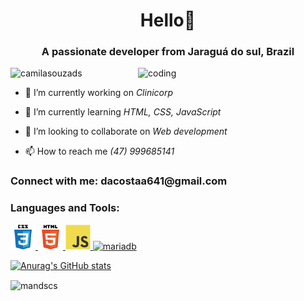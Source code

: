 <h1 align="center">Hello👋</h1>
<h3 align="center">A passionate developer from Jaraguá do sul, Brazil</h3>
<img align="right" alt="coding" width="300" src="https://media.giphy.com/media/NytMLKyiaIh6VH9SPm/giphy.gif">

<p align="left"> <img src="https://komarev.com/ghpvc/?username=camilasouzads&label=Profile%20views&color=0e75b6&style=flat" alt="camilasouzads" /> </p>

- 🔭 I’m currently working on *Clinicorp* 

- 🌱 I’m currently learning *HTML, CSS, JavaScript*

- 👯 I’m looking to collaborate on *Web development*

- 📫 How to reach me *(47) 999685141*

<h3 align="left">Connect with me: dacostaa641@gmail.com </h3>
<p align="left">
</p>

<h3 align="left">Languages and Tools:</h3>
<p align="left"> <a href="https://www.w3schools.com/css/" target="_blank" rel="noreferrer"> <img src="https://raw.githubusercontent.com/devicons/devicon/master/icons/css3/css3-original-wordmark.svg" alt="css3" width="40" height="40"/> </a> <a href="https://www.w3.org/html/" target="_blank" rel="noreferrer"> <img src="https://raw.githubusercontent.com/devicons/devicon/master/icons/html5/html5-original-wordmark.svg" alt="html5" width="40" height="40"/> </a> <a href="https://developer.mozilla.org/en-US/docs/Web/JavaScript" target="_blank" rel="noreferrer"> <img src="https://raw.githubusercontent.com/devicons/devicon/master/icons/javascript/javascript-original.svg" alt="javascript" width="40" height="40"/> </a> <a href="https://mariadb.org/" target="_blank" rel="noreferrer"> <img src="https://www.vectorlogo.zone/logos/mariadb/mariadb-icon.svg" alt="mariadb" width="40" height="40"/> </a> </p>

[![Anurag's GitHub stats](https://github-readme-stats.vercel.app/api?username=mandscs&theme=gruvbox)](https://github.com/anuraghazra/github-readme-stats)

<p><img align="center" src="https://github-readme-streak-stats.herokuapp.com/?user=mandscs&" alt="mandscs"/></p>
